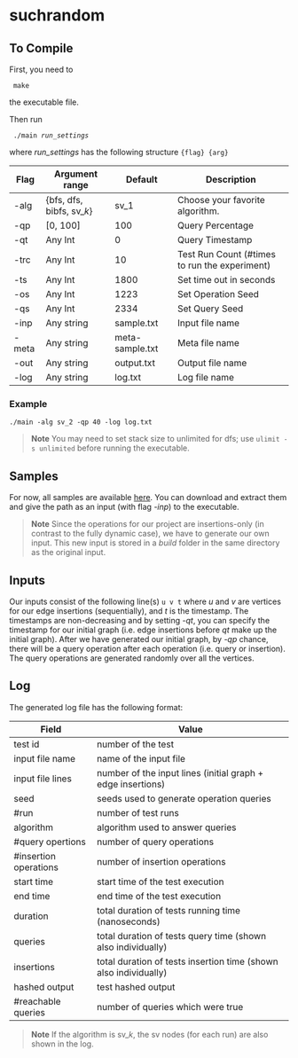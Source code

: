 # suchrandom

## To Compile

First, you need to <pre><code> make </code></pre> the executable file.

Then run <pre><code> ./main <i>run_settings</i> </code></pre>

where *run_settings* has the following structure ```{flag} {arg}```

| Flag  | Argument range                | Default         | Description                                  |
| ----- | ----------------------------- | --------------- | -------------------------------              |
| -alg  | {bfs, dfs, bibfs, sv_*k*}     | sv_1            | Choose your favorite algorithm.              |
| -qp   | [0, 100]                      | 100             | Query Percentage                             |
| -qt   | Any Int                       | 0               | Query Timestamp                              |
| -trc  | Any Int                       | 10              | Test Run Count (#times to run the experiment)|
| -ts   | Any Int                       | 1800            | Set time out in seconds                      |
| -os   | Any Int                       | 1223            | Set Operation Seed                           |
| -qs   | Any Int                       | 2334            | Set Query Seed                               |
| -inp  | Any string                    | sample.txt      | Input file name                              |
| -meta | Any string                    | meta-sample.txt | Meta file name                               |
| -out  | Any string                    | output.txt      | Output file name                             |
| -log  | Any string                    | log.txt         | Log file name                                |

### Example

```./main -alg sv_2 -qp 40 -log log.txt```

> **Note**
> You may need to set stack size to unlimited for dfs; use
```ulimit -s unlimited``` before running the executable.

## Samples

For now, all samples are available [here](https://dyreach.taa.univie.ac.at/).
You can download and extract them and give the path as an input (with
 flag *-inp*) to the executable.

> **Note**
> Since the operations for our project are insertions-only (in contrast to
 the fully dynamic case), we have to generate our own input. This new input is stored
 in a *build* folder in the same directory as the original input.

## Inputs

Our inputs consist of the following line(s) ```u v t``` where *u* and *v* are
vertices for our edge insertions (sequentially), and *t* is the timestamp.
The timestamps are non-decreasing and by setting *-qt*, you can specify the timestamp
for our initial graph (i.e. edge insertions before *qt* make up the initial graph).
After we have generated our initial graph, by *-qp* chance, there will be a
query operation after each operation (i.e. query or insertion).
The query operations are generated randomly over all the vertices.

## Log

The generated log file has the following format:

| Field                 | Value                                                               |
| --------------------- | ------------------------------------------------------------------- |
| test id               | number of the test                                                  |
| input file name       | name of the input file                                              |
| input file lines      | number of the input lines (initial graph + edge insertions)         |
| seed                  | seeds used to generate operation queries                            |
| #run                  | number of test runs                                                 |
| algorithm             | algorithm used to answer queries                                    |
| #query opertions      | number of query operations                                          |
| #insertion operations | number of insertion operations                                      |
| start time            | start time of the test execution                                    |
| end time              | end time of the test execution                                      |
| duration              | total duration of tests running time (nanoseconds)                  |
| queries               | total duration of tests query time (shown also individually)        |
| insertions            | total duration of tests insertion time (shown also individually)    |
| hashed output         | test hashed output                                                  |
| #reachable queries    | number of queries which were true                                   |

> **Note**
> If the algorithm is sv_*k*, the sv nodes (for each run) are also shown in the log.

<!-- add permutation batch desc in readme -->
<!-- permutation is under the batch of size=10 and everything seems ok!>
<!-- perhaps it's good to add project description to readme>